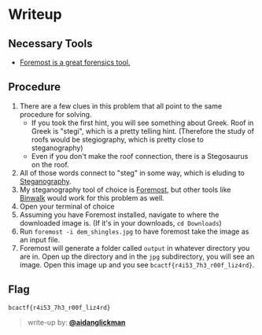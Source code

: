 #  Writeup

## Necessary Tools
* [Foremost is a great forensics tool.](http://foremost.sourceforge.net/)

## Procedure
1. There are a few clues in this problem that all point to the same procedure for solving. 
	* If you took the first hint, you will see something about Greek. Roof in Greek is "stegi", which is a pretty telling hint. (Therefore the study of roofs would be stegiography, which is pretty close to steganography)
	* Even if you don't make the roof connection, there is a Stegosaurus on the roof.
1. All of those words connect to "steg" in some way, which is eluding to [Steganography](https://en.wikipedia.org/wiki/Steganography).
1. My steganography tool of choice is [Foremost](http://foremost.sourceforge.net/), but other tools like [Binwalk](https://github.com/ReFirmLabs/binwalk) would work for this problem as well.
1. Open your terminal of choice
1. Assuming you have Foremost installed, navigate to where the downloaded image is. (If it's in your downloads, `cd Downloads`)
1. Run `foremost -i dem_shingles.jpg` to have foremost take the image as an input file.
1. Foremost will generate a folder called `output` in whatever directory you are in. Open up the directory and in the `jpg` subdirectory, you will see an image. Open this image up and you see `bcactf{r4i53_7h3_r00f_liz4rd}`.

## Flag
`bcactf{r4i53_7h3_r00f_liz4rd}`

> write-up by: [**@aidanglickman**](https://github.com/aidanglickman)
